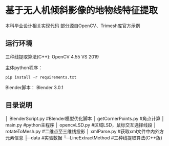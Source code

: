 # 基于无人机倾斜影像的地物线特征提取
本科毕业设计相关实现代码
部分源自OpenCV、Trimesh库官方示例

## 运行环境
三种线提取算法(C++):
OpenCV 4.55
VS 2019

主体python程序：
```
pip install -r requirements.txt
```

Blender脚本：
Blender 3.0.1


## 目录说明
│  BlenderScript.py 	#Blender模型优化脚本
│  getCornerPoints.py 	#角点计算
│  main.py 				#python主程序
│  opencvLSD.py 		#区域LSD，鼠标交互选择线段
│  rotateToMesh.py 		#二维点至三维线投影
│  xmlParse.py 			#获取xml文件中内外方元素信息
├─data					#实验数据
└─LineExtractMethod 	#三种线提取算法(C++版)
